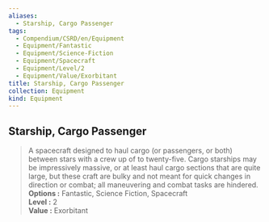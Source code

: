 ```yaml
---
aliases:
  - Starship, Cargo Passenger
tags:
  - Compendium/CSRD/en/Equipment
  - Equipment/Fantastic
  - Equipment/Science-Fiction
  - Equipment/Spacecraft
  - Equipment/Level/2
  - Equipment/Value/Exorbitant
title: Starship, Cargo Passenger
collection: Equipment
kind: Equipment
---
```

## Starship, Cargo Passenger  
  
>A spacecraft designed to haul cargo (or passengers, or both) between stars with a crew up of to twenty-five. Cargo starships may be impressively massive, or at least haul cargo sections that are quite large, but these craft are bulky and not meant for quick changes in direction or combat; all maneuvering and combat tasks are hindered.  
> **Options :** Fantastic, Science Fiction, Spacecraft  
> **Level :** 2  
> **Value :** Exorbitant